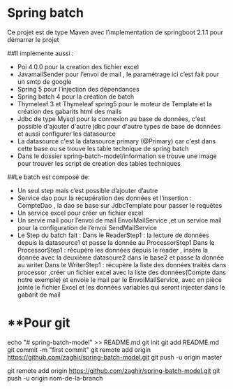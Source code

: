 # **Spring batch**
Ce projet est de type Maven avec l’implementation de springboot 2.1.1 pour démarrer  le projet
  
  ##Il implémente aussi :
  * Poi 4.0.0 pour la creation des fichier excel 
  * JavamailSender pour l’envoi de mail , le paramétrage ici c’est fait pour un smtp de google
  * Spring 5 pour l’injection des dépendances 
  * Spring batch 4 pour la création de batch 
  * Thymeleaf 3 et Thymeleaf spring5 pour le moteur de Template et la création des gabarits html des mails
  * Jdbc de type Mysql pour la connexion au base de données, c'est possible d'ajouter d'autre jdbc pour d'autre types de base de données
      et aussi configurer les datasource
  * La datasource c'est la datasource primary (@Primary) car c'est dans cette base ou se trouve les table technique de spring batch
  * Dans le dossier spring-batch-model/information  se trouve une image pour trouver les script de creation des tables techniques 
	
  ##Le batch est composé de:
  * Un seul step mais c’est possible d’ajouter d’autre 
  * Service dao pour la récupération des données et l’insertion : CompteDao , la dao se base sur JdbcTemplate pour passer le requêtes 
  * Un service excel pour créer un fichier excel 
  * Un servie mail pour l’envoi de mail EnvoiMailService ,et un service mail pour la configuration de l’envoi SendMailService
  * Le Step du batch fait :
      Dans le ReaderStep1 : la lecture de données depuis la datasource1 et passe la donnée au ProcessorStep1 
	  Dans le ProcessorStep1 : récupère les données depuis le reader , insère la donnée avec la deuxième datasoure2 dans le base2 et passe la donnée au writer
	  Dans le WriterStep1 : récupère la liste des données  traités dans processor ,créer un fichier excel avec la liste des données(Compte dans notre exemple) et envoie le mail par le EnvoiMailService, avec en pièce jointe le fichier Excel et les données variables qui seront injecter dans le gabarit de mail

# **Pour git 
echo "# spring-batch-model" >> README.md
git init
git add README.md
git commit -m "first commit"
git remote add origin https://github.com/zaghir/spring-batch-model.git
git push -u origin master

git remote add origin https://github.com/zaghir/spring-batch-model.git
git push -u origin nom-de-la-branch
	  